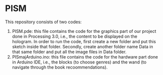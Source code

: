 # PISM
This repository consists of two codes:
1. PISM.pde: this file contains the code for the graphics part of our project done in Processing 3.0, i.e., the content to be displayed on the hologram. In order to run the code, first create a new folder and put this sketch inside that folder. Secondly, create another folder name Data in that same folder and put all the image files in Data folder. 
2. PISmajArduino.ino: this file contains the code for the hardware part done in Arduino IDE, i.e., the blocks (to choose genres) and the wand (to navigate through the book recoommendations). 
